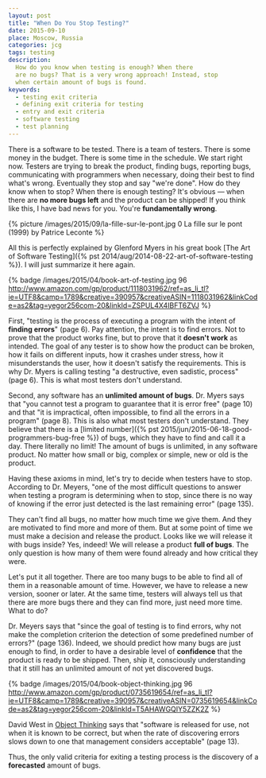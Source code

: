 ```yaml
---
layout: post
title: "When Do You Stop Testing?"
date: 2015-09-10
place: Moscow, Russia
categories: jcg
tags: testing
description:
  How do you know when testing is enough? When there
  are no bugs? That is a very wrong approach! Instead, stop
  when certain amount of bugs is found.
keywords:
  - testing exit criteria
  - defining exit criteria for testing
  - entry and exit criteria
  - software testing
  - test planning
---
```


There is a software to be tested. There is a team of testers. There is
some money in the budget. There is some time in the schedule. We start
right now. Testers are trying to break the product, finding bugs,
reporting bugs, communicating with programmers when necessary, doing
their best to find what's wrong. Eventually they stop and say
"we're done". How do they know when to stop? When there is enough
testing? It's obvious &mdash; when there are **no more bugs left** and the
product can be shipped! If you think like this, I have bad news for you.
You're **fundamentally wrong**.

<!--more-->

{% picture /images/2015/09/la-fille-sur-le-pont.jpg 0 La fille sur le pont (1999) by Patrice Leconte %}

All this is perfectly explained by Glenford Myers in his great book
[The Art of Software Testing]({% pst 2014/aug/2014-08-22-art-of-software-testing %}).
I will just summarize it here again.

{% badge /images/2015/04/book-art-of-testing.jpg 96 http://www.amazon.com/gp/product/1118031962/ref=as_li_tl?ie=UTF8&camp=1789&creative=390957&creativeASIN=1118031962&linkCode=as2&tag=yegor256com-20&linkId=ZSPUL4X4IBFT6ZVJ %}

First, "testing is the process of executing a program with the
intent of **finding errors**" (page 6). Pay attention, the intent is to find errors.
Not to prove that the product works fine, but to prove that it **doesn't work**
as intended. The goal of any tester is to show how the product can be
broken, how it fails on different inputs, how it crashes under stress,
how it misunderstands the user, how it doesn't satisfy the requirements.
This is why Dr. Myers is calling testing "a destructive, even sadistic, process"
(page 6). This is what most testers don't understand.

Second, any software has an **unlimited amount of bugs**. Dr. Myers says that
"you cannot test a program to guarantee that it is error free" (page 10)
and that "it is impractical, often impossible, to find all the errors in
a program" (page 8). This is also what most testers don't understand. They
believe that there is a
[limited number]({% pst 2015/jun/2015-06-18-good-programmers-bug-free %})
of bugs, which they have to find
and call it a day. There literally no limit! The amount of bugs is unlimited,
in any software product. No matter how small or big, complex or simple,
new or old is the product.

Having these axioms in mind, let's try to decide when testers have to stop.
According to Dr. Meyers, "one of the most difficult questions
to answer when testing a program is determining when to stop,
since there is no way of knowing if the error just detected is the
last remaining error" (page 135).

They can't find all bugs, no matter how much time we give them. And they
are motivated to find more and more of them. But at some point of time we
must make a decision and release the product. Looks like we will release
it with bugs inside? Yes, indeed! We will release a product **full of bugs**.
The only question is how many of them were found already and how critical
they were.

Let's put it all together. There are too many bugs to be able to find
all of them in a reasonable amount of time. However, we have to release a new
version, sooner or later. At the same time, testers will always tell us
that there are more bugs there and they can find more, just need more
time. What to do?

Dr. Meyers says that "since the goal of testing is to find errors,
why not make the completion criterion the detection of some predefined
number of errors?" (page 136). Indeed, we should predict how many bugs
are just enough to find, in order to have a desirable level of **confidence**
that the product is ready to be shipped. Then, ship it, consciously
understanding that it still has an unlimited amount of not yet discovered
bugs.

{% badge /images/2015/04/book-object-thinking.jpg 96 http://www.amazon.com/gp/product/0735619654/ref=as_li_tl?ie=UTF8&camp=1789&creative=390957&creativeASIN=0735619654&linkCode=as2&tag=yegor256com-20&linkId=T5AHAWGQIY5ZZK2Z %}

David West in
[Object Thinking](http://www.amazon.com/gp/product/0735619654/ref=as_li_tl?ie=UTF8&camp=1789&creative=390957&creativeASIN=0735619654&linkCode=as2&tag=yegor256com-20&linkId=T5AHAWGQIY5ZZK2Z)
says that "software is released for use,
not when it is known to be correct, but when the rate of discovering
errors slows down to one that management considers acceptable" (page 13).

Thus, the only valid criteria for exiting a testing process is the
discovery of a **forecasted** amount of bugs.
